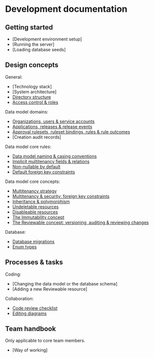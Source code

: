 # Development documentation

## Getting started

 * [Development environment setup]
 * [Running the server]
 * [Loading database seeds]

## Design concepts

General:

 * [Technology stack]
 * [System architecture]
 * [Directory structure](directory-structure.md)
 * [Access control & roles](access-control-and-roles.md)

Data model domains:

 * [Organizations, users & service accounts](organizations-users-service-accounts.md)
 * [Applications, releases & release events](applications-releases-and-related.md)
 * [Approval rulesets, ruleset bindings, rules & rule outcomes](approval-rulesets-and-related.md)
 * [Creation audit records]

Data model core rules:

 * [Data model naming & casing conventions](data-model-naming-and-casing-conventions.md)
 * [Implicit multitenancy fields & relations](implicit-multitenancy-fields-and-relations.md)
 * [Non-nullable by default](non-nullable-by-default.md)
 * [Default foreign key constraints](default-foreign-key-constraints.md)

Data model core concepts:

 * [Multitenancy strategy](multitenancy-strategy.md)
 * [Multitenancy & security: foreign key constraints](multitenancy-security-foreign-key-constraints.md)
 * [Inheritance & polymorphism](inheritance-and-polymorphism.md)
 * [Undeletable resources](undeletable-concept.md)
 * [Disableable resources](disableable-concept.md)
 * [The Immutability concept](immutability.md)
 * [The Reviewable concept: versioning, auditing & reviewing changes](reviewable-concept.md)

Database:

 * [Database migrations]()
 * [Enum types]()

## Processes & tasks

Coding:

 * [Changing the data model or the database schema]
 * [Adding a new Reviewable resource]

Collaboration:

 * [Code review checklist](code-review-checklist.md)
 * [Editing diagrams](editing-diagrams.md)

## Team handbook

Only applicable to core team members.

 * [Way of working]
